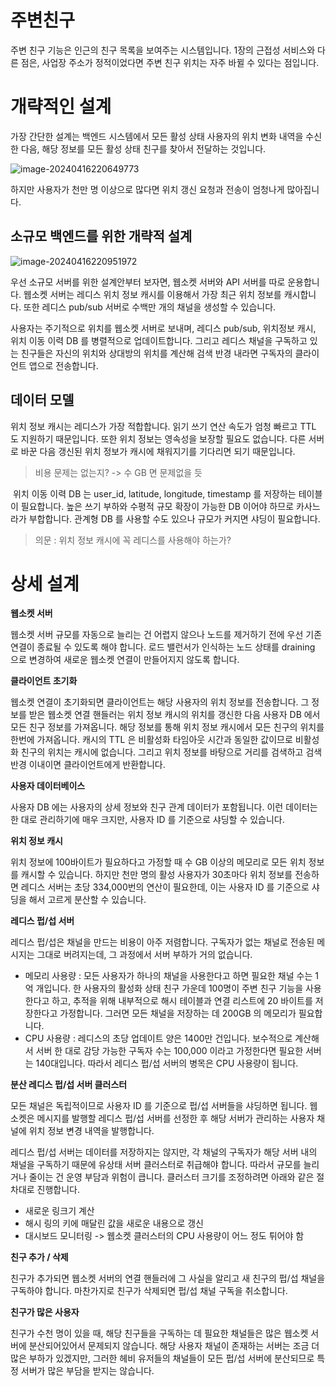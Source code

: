 # 주변친구

  주변 친구 기능은 인근의 친구 목록을 보여주는 시스템입니다. 1장의 근접성 서비스와 다른 점은, 사업장 주소가 정적이었다면 주변 친구 위치는 자주 바뀔 수 있다는 점입니다.

# 개략적인 설계

  가장 간단한 설계는 백엔드 시스템에서 모든 활성 상태 사용자의 위치 변화 내역을 수신한 다음, 해당 정보를 모든 활성 상태 친구를 찾아서 전달하는 것입니다.

![image-20240416220649773](images/2장_주변_친구/image-20240416220649773.png)

  하지만 사용자가 천만 명 이상으로 많다면 위치 갱신 요청과 전송이 엄청나게 많아집니다.

## 소규모 백엔드를 위한 개략적 설계

![image-20240416220951972](images/2장_주변_친구/image-20240416220951972.png)

  우선 소규모 서버를 위한 설계안부터 보자면, 웹소켓 서버와 API 서버를 따로 운용합니다. 웹소켓 서버는 레디스 위치 정보 캐시를 이용해서 가장 최근 위치 정보를 캐시합니다. 또한 레디스 pub/sub 서버로 수백만 개의 채널을 생성할 수 있습니다.

  사용자는 주기적으로 위치를 웹소켓 서버로 보내며, 레디스 pub/sub, 위치정보 캐시, 위치 이동 이력 DB 를 병렬적으로 업데이트합니다. 그리고 레디스 채널을 구독하고 있는 친구들은 자신의 위치와 상대방의 위치를 계산해 검색 반경 내라면 구독자의 클라이언트 앱으로 전송합니다.

## 데이터 모델

  위치 정보 캐시는 레디스가 가장 적합합니다. 읽기 쓰기 연산 속도가 엄청 빠르고 TTL 도 지원하기 때문입니다. 또한 위치 정보는 영속성을 보장할 필요도 없습니다. 다른 서버로 바꾼 다음 갱신된 위치 정보가 캐시에 채워지기를 기다리면 되기 때문입니다.

> 비용 문제는 없는지? -> 수 GB 면 문제없을 듯

​    위치 이동 이력 DB 는 user_id, latitude, longitude, timestamp 를 저장하는 테이블이 필요합니다. 높은 쓰기 부하와 수평적 규모 확장이 가능한 DB 이어야 하므로 카사느라가 부합합니다. 관계형 DB 를 사용할 수도 있으나 규모가 커지면 샤딩이 필요합니다.

> 의문 : 위치 정보 캐시에 꼭 레디스를 사용해야 하는가?

# 상세 설계

**웹소켓 서버**

  웹소켓 서버 규모를 자동으로 늘리는 건 어렵지 않으나 노드를 제거하기 전에 우선 기존 연결이 종료될 수 있도록 해야 합니다. 로드 밸런서가 인식하는 노드 상태를 draining 으로 변경하여 새로운 웹소켓 연결이 만들어지지 않도록 합니다.

**클라이언트 초기화**

  웹소켓 연결이 초기화되면 클라이언트는 해당 사용자의 위치 정보를 전송합니다. 그 정보를 받은 웹소켓 연결 핸들러는 위치 정보 캐시의 위치를 갱신한 다음 사용자 DB 에서 모든 친구 정보를 가져옵니다. 해당 정보를 통해 위치 정보 캐시에서 모든 친구의 위치를 한번에 가져옵니다. 캐시의 TTL 은 비활성화 타임아웃 시간과 동일한 값이므로 비활성화 친구의 위치는 캐시에 없습니다. 그리고 위치 정보를 바탕으로 거리를 검색하고 검색 반경 이내이면 클라이언트에게 반환합니다.

**사용자 데이터베이스** 

  사용자 DB 에는 사용자의 상세 정보와 친구 관계 데이터가 포함됩니다. 이런 데이터는 한 대로 관리하기에 매우 크지만, 사용자 ID 를 기준으로 샤딩할 수 있습니다.

**위치 정보 캐시**

  위치 정보에 100바이트가 필요하다고 가정할 때 수 GB 이상의 메모리로 모든 위치 정보를 캐시할 수 있습니다. 하지만 천만 명의 활성 사용자가 30초마다 위치 정보를 전송하면 레디스 서버는 초당 334,000번의 연산이 필요한데, 이는 사용자 ID 를 기준으로 샤딩을 해서 고르게 분산할 수 있습니다.

**레디스 펍/섭 서버**

  레디스 펍/섭은 채널을 만드는 비용이 아주 저렴합니다. 구독자가 없는 채널로 전송된 메시지는 그대로 버려지는데, 그 과정에서 서버 부하가 거의 없습니다.

- 메모리 사용량 : 모든 사용자가 하나의 채널을 사용한다고 하면 필요한 채널 수는 1억 개입니다. 한 사용자의 활성화 상태 친구 가운데 100명이 주변 친구 기능을 사용한다고 하고, 추적을 위해 내부적으로 해시 테이블과 연결 리스트에 20 바이트를 저장한다고 가정합니다. 그러면 모든 채널을 저장하는 데 200GB 의 메모리가 필요합니다.
- CPU 사용량 : 레디스의 초당 업데이트 양은 1400만 건입니다. 보수적으로 계산해서 서버 한 대로 감당 가능한 구독자 수는 100,000 이라고 가정한다면 필요한 서버는 140대입니다. 따라서 레디스 펍/섭 서버의 병목은 CPU 사용량이 됩니다.

**분산 레디스 펍/섭 서버 클러스터**

  모든 채널은 독립적이므로 사용자 ID 를 기준으로 펍/섭 서버들을 샤딩하면 됩니다. 웹소켓은 메시지를 발행할 레디스 펍/섭 서버를 선정한 후 해당 서버가 관리하는 사용자 채널에 위치 정보 변경 내역을 발행합니다.

  레디스 펍/섭 서버는 데이터를 저장하지는 않지만, 각 채널의 구독자가 해당 서버 내의 채널을 구독하기 때문에 유상태 서버 클러스터로 취급해야 합니다. 따라서 규모를 늘리거나 줄이는 건 운영 부담과 위험이 큽니다. 클러스터 크기를 조정하려면 아래와 같은 절차대로 진행합니다.

- 새로운 링크기 계산
- 해시 링의 키에 매달린 값을 새로운 내용으로 갱신
- 대시보드 모니터링 -> 웹소켓 클러스터의 CPU 사용량이 어느 정도 튀어야 함

**친구 추가 / 삭제**

  친구가 추가되면 웹소켓 서버의 연결 핸들러에 그 사실을 알리고 새 친구의 펍/섭 채널을 구독하야 합니다. 마찬가지로 친구가 삭제되면 펍/섭 채널 구독을 취소합니다.

**친구가 많은 사용자**

  친구가 수천 명이 있을 때, 해당 친구들을 구독하는 데 필요한 채널들은 많은 웹소켓 서버에 분산되어있어서 문제되지 않습니다. 해당 사용자 채널이 존재하는 서버는 조금 더 많은 부하가 있겠지만, 그러한 헤비 유저들의 채널들이 모든 펍/섭 서버에 분산되므로 특정 서버가 많은 부담을 받지는 않습니다.







